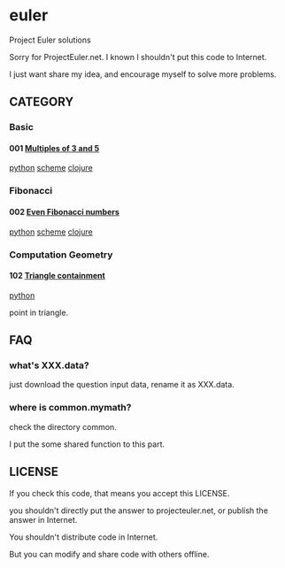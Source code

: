 euler
=====

Project Euler solutions

Sorry for ProjectEuler.net. I known I shouldn't put this code to Internet.

I just want share my idea, and encourage myself to solve more problems.

## CATEGORY
### Basic
#### 001 [Multiples of 3 and 5](https://projecteuler.net/problem=1)
[python](https://github.com/liuyang1/euler/blob/master/001.py)
[scheme](https://github.com/liuyang1/euler/blob/master/001.scm)
[clojure](https://github.com/liuyang1/euler/blob/master/001.clj)

### Fibonacci
#### 002 [Even Fibonacci numbers](https://projecteuler.net/problem=2)
[python](https://github.com/liuyang2/euler/blob/master/002.py)
[scheme](https://github.com/liuyang2/euler/blob/master/002.scm)
[clojure](https://github.com/liuyang2/euler/blob/master/002.clj)
### Computation Geometry

#### 102 [Triangle containment](https://projecteuler.net/problem=102)
[python](https://github.com/liuyang1/euler/blob/master/102.py)

point in triangle.

## FAQ
### what's XXX.data?

just download the question input data, rename it as XXX.data.

### where is common.mymath?

check the directory common.

I put the some shared function to this part.

## LICENSE

If you check this code, that means you accept this LICENSE.

you shouldn't directly put the answer to projecteuler.net, or publish 
the answer in Internet.

You shouldn't distribute code in Internet.

But you can modify and share code with others offline.

